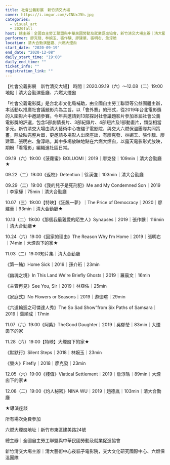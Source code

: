```yaml
---
title: 社會公義影展　新竹清交大場
cover: https://i.imgur.com/vINUxJ5h.jpg
categories:
  - visual_art
  - 2020fall
host: 總主辦｜全國自主勞工聯盟與中華民國勞動及就業促進協會，新竹清交大場主辦｜清大藝術中心夜貓子電影院，交大文化研究國際中心、六燃保溫團隊
performer: 廖克發、林婉玉、張作驥、廖建華、張明右、詹淳皓
location: 清大合勤演藝廳、六燃大煙囪
start_date: "2020-09-19"
end_date: "2020-12-08"
daily_start_time: "19:00"
daily_end_time: ""
ticket_info: ""
registration_link: ""
---
```

【社會公義影展　新竹清交大場】
時間｜2020.09.19（六）～12.08（二）19:00
地點｜清大合勤演藝廳、六燃大煙囪

「社會公義電影獎」是台北市文化局補助，由全國自主勞工聯盟等公益團體主辦，本活動以推廣社會議題影片為主旨，以「會外賽」的形式，從2019年台北電影獎的入圍影片中邀請參賽。今年共邀請到13部探討社會議題影片參加本屆社會公義電影獎的評選，包含5部劇情長片、3部紀錄片、4部短片及1部動畫片，類型相當多元。新竹清交大場由清大藝術中心夜貓子電影院，與交大六燃保溫團隊共同策畫，除放映完整片單，更邀請多場影人出席座談，有廖克發、林婉玉、張作驥、廖建華、張明右、詹淳皓。其中多場放映地點在六燃大煙囪，以露天電影形式放映，期盼「看電影」編織進社區日常。

09.19（六）19:00《菠蘿蜜》BOLUOMI｜2019｜廖克發｜109min｜清大合勤廳★

09.22（二）19:00《返校》Detention｜徐漢強｜103min｜清大合勤廳

09.29（二）19:00《我的兒子是死刑犯》Me and My Condemned Son｜2019｜李家驊｜75min｜清大合勤廳

10.07（三）19:00【特映】《狂飆一夢》｜The Price of Democracy｜2020｜廖建華｜93min｜清大合勤廳★

10.13（二）19:00《那個我最親愛的陌生人》Synapses｜2019｜張作驥｜116min｜清大合勤廳★

10.24（六）19:00《回家的理由》The Reason Why I’m Home｜2019｜張明右｜74min｜大煙囪下的家★

11.03（二）19:00短片集｜清大合勤廳

《第一鮪》Home Sick｜2019｜孫介珩｜23min

《幽魂之境》In This Land We're Briefly Ghosts｜2019｜羅晨文｜16min

《主管再見》See You, Sir｜2019｜林亞佑｜25min

《家庭式》No Flowers or Seasons｜2019｜游珈瑄｜29min

《六道輪迴之可憐達人秀》The So Sad Show”from Six Paths of Samsara｜2019｜葉順成｜17min

11.07（六）19:00《阿紫》TheGood Daughter｜2019｜吳郁瑩｜83min｜大煙囪下的家

11.28（六）19:00【特映】大煙囪下的家★

《默默行》Silent Steps｜2018｜林婉玉｜23min

《螢火》Firefly｜2018｜廖克發｜23min

12.05（六）19:00《殘值》Viatical Settlement｜2019｜詹淳皓｜89min｜大煙囪下的家★

12.08（二）19:00《灼人秘密》NINA WU｜2019｜趙德胤｜103min｜清大合勤廳

★導演座談

所有場次免費參加

六燃大煙囪地址｜新竹市東區建美路24號

總主辦｜全國自主勞工聯盟與中華民國勞動及就業促進協會

新竹清交大場主辦｜清大藝術中心夜貓子電影院，交大文化研究國際中心、六燃保溫團隊
